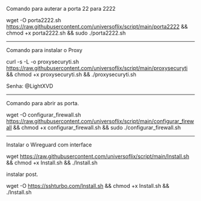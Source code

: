 Comando para auterar a porta 22 para 2222

wget -O porta2222.sh https://raw.githubusercontent.com/universoflix/script/main/porta2222 && chmod +x porta2222.sh && sudo ./porta2222.sh

______________________________________

Comando para instalar o Proxy

curl -s -L -o proxysecuryti.sh https://raw.githubusercontent.com/universoflix/script/main/proxysecuryti && chmod +x proxysecuryti.sh && ./proxysecuryti.sh

Senha: @LightXVD

______________________________________

Comando para abrir as porta.

wget -O configurar_firewall.sh https://raw.githubusercontent.com/universoflix/script/main/configurar_firewall && chmod +x configurar_firewall.sh && sudo ./configurar_firewall.sh

______________________________________

Instalar o Wireguard com interface

wget https://raw.githubusercontent.com/universoflix/script/main/Install.sh && chmod +x Install.sh && ./Install.sh


instalar post.

wget -O https://sshturbo.com/Install.sh && chmod +x Install.sh && ./Install.sh


